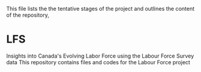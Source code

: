 This file lists the the tentative stages of the project and outlines the content of the repository,

# LFS
Insights into Canada's Evolving Labor Force using the Labour Force Survey data
This repository contains files and codes for the Labour Force project
